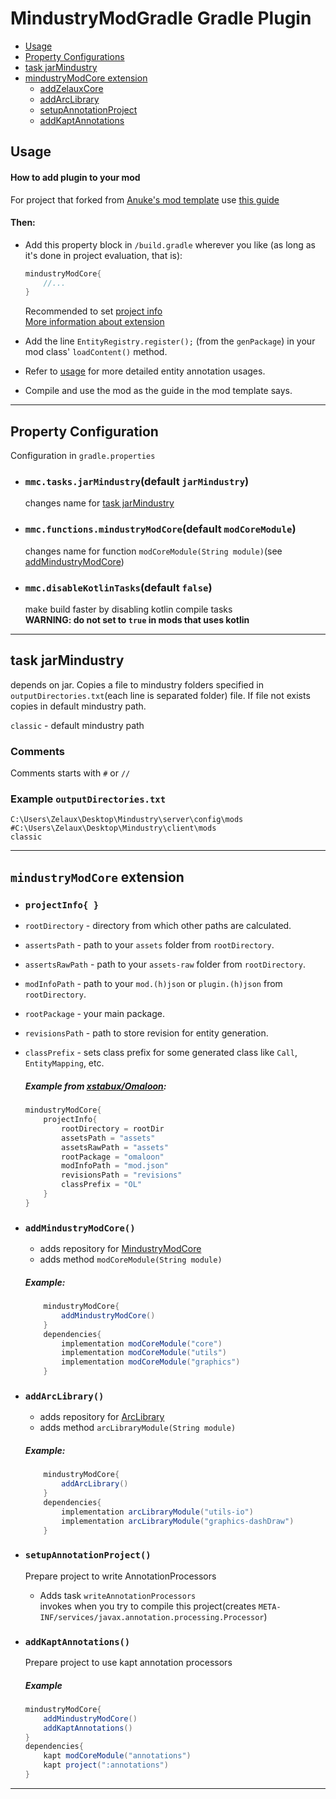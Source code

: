 # MindustryModGradle Gradle Plugin

- [Usage](#usage)
- [Property Configurations](#properties)
- [task jarMindustry](#jarMindustry)
- [mindustryModCore extension](#extension)
  - [addZelauxCore](#extension_addMindustryModCore)
  - [addArcLibrary](#extension_addArcLibrary)
  - [setupAnnotationProject](#extension_setupAnnotationProject)
  - [addKaptAnnotations](#extension_addKaptAnnotations)

## <a name="usage"></a> Usage
#### How to add plugin to your mod
For project that forked from [Anuke's mod template](https://github.com/Anuken/MindustryJavaModTemplate) use [this guide](FromAnuken.md)
#### Then:
- Add this property block in `/build.gradle` wherever you like (as long as it's done in project evaluation, that is):
   ```gradle
   mindustryModCore{
       //...
   }
   ```
    Recommended to set [project info](#extensions_projectInfo)<br/>
   [More information about extension](#extensions)
    
- Add the line `EntityRegistry.register();` (from the `genPackage`) in your mod class' `loadContent()` method.
- Refer to [usage](/USAGE.md) for more detailed entity annotation usages.
- Compile and use the mod as the guide in the mod template says.


----

## <a name="properties"></a> Property Configuration
Configuration in `gradle.properties` 
- ### `mmc.tasks.jarMindustry`(default `jarMindustry`)
   
   changes name for [task jarMindustry](#jarMindustry) 
- ### `mmc.functions.mindustryModCore`(default `modCoreModule`)

    changes name for function `modCoreModule(String module)`(see [addMindustryModCore](#extension_addMindustryModCore)) 
- ### `mmc.disableKotlinTasks`(default `false`)
    make build faster by disabling kotlin compile tasks
    <br/>**WARNING: do not set to `true` in mods that uses kotlin**
----

## <a name="jarMindustry"></a> task jarMindustry

depends on jar.
Copies a file to mindustry folders specified in `outputDirectories.txt`(each line is separated folder) file.
If file not exists copies in default mindustry path.

`classic` - default mindustry path
### Comments
Comments starts with `#` or `//`
### Example `outputDirectories.txt`
```
C:\Users\Zelaux\Desktop\Mindustry\server\config\mods
#C:\Users\Zelaux\Desktop\Mindustry\client\mods
classic
```

----

## <a name="extensions"></a> `mindustryModCore` extension
- ###  <a name="extensions_projectInfo"></a>`projectInfo{ }`
- `rootDirectory` - directory from which other paths are calculated.
- `assertsPath` - path to your `assets` folder from `rootDirectory`.
- `assertsRawPath` - path to your `assets-raw` folder from `rootDirectory`.
- `modInfoPath` - path to your `mod.(h)json` or `plugin.(h)json` from `rootDirectory`.
- `rootPackage` - your main package.
- `revisionsPath` - path to store revision for entity generation.
- `classPrefix` - sets class prefix for some generated class like `Call`, `EntityMapping`, etc.
    ##### Example from [xstabux/Omaloon](https://github.com/xstabux/Omaloon):
    ```gradle
    mindustryModCore{
        projectInfo{
            rootDirectory = rootDir
            assetsPath = "assets"
            assetsRawPath = "assets"
            rootPackage = "omaloon"
            modInfoPath = "mod.json"
            revisionsPath = "revisions"
            classPrefix = "OL"
        }
    }
    ```
- ### <a name="extensions_addZelauxCore"></a>`addMindustryModCore()`
  - adds repository for [MindustryModCore](https://github.com/Zelaux/ArcLibrary)
  - adds method `modCoreModule(String module)`
  <h5>Example:</h5>
  
    ```gradle
        mindustryModCore{
            addMindustryModCore()
        }  
        dependencies{
            implementation modCoreModule("core")
            implementation modCoreModule("utils")
            implementation modCoreModule("graphics")
        }
    ```
- ### <a name="extension_addArcLibrary"></a>`addArcLibrary()`
  - adds repository for [ArcLibrary](https://github.com/Zelaux/ArcLibrary)
  - adds method `arcLibraryModule(String module)`
  <h5>Example:</h5>
  
    ```gradle
        mindustryModCore{
            addArcLibrary()
        }  
        dependencies{
            implementation arcLibraryModule("utils-io")
            implementation arcLibraryModule("graphics-dashDraw")
        }
    ```
- ### <a name="extension_setupAnnotationProject"></a>`setupAnnotationProject()`

    Prepare project to write AnnotationProcessors 
    - Adds task `writeAnnotationProcessors`<br>invokes when you try to compile this project(creates `META-INF/services/javax.annotation.processing.Processor`)
- ### <a name="extension_addKaptAnnotations"></a>`addKaptAnnotations()`
  Prepare project to use kapt annotation processors
    <h5>Example</h5>
    
    ```gradle
    mindustryModCore{
        addMindustryModCore()
        addKaptAnnotations()
    }
    dependencies{
        kapt modCoreModule("annotations")
        kapt project(":annotations")
    }
    ```
----
